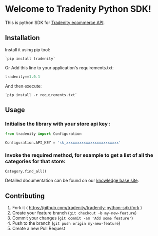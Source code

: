 Welcome to Tradenity Python SDK!
=====================

This is python SDK for [Tradenity ecommerce API](https://www.tradenity.com).

## Installation

Install it using pip tool:

    `pip install tradenity`

Or Add this line to your application's requirements.txt:

```python
tradenity==1.0.1
```

And then execute:

    `pip install -r requirements.txt`



## Usage

### Initialise the library with your store api key :
```python
from tradenity import Configuration

Configuration.API_KEY = 'sk_xxxxxxxxxxxxxxxxxxxxxxxx'
```

### Invoke the required method, for example to get a list of all the categories for that store:

`Category.find_all()`


Detailed documentation can be found on our [knowledge base site](http://docs.tradenity.com/kb/sdk/python/).




## Contributing

1. Fork it ( https://github.com/tradenity/tradenity-python-sdk/fork )
2. Create your feature branch (`git checkout -b my-new-feature`)
3. Commit your changes (`git commit -am 'Add some feature'`)
4. Push to the branch (`git push origin my-new-feature`)
5. Create a new Pull Request
